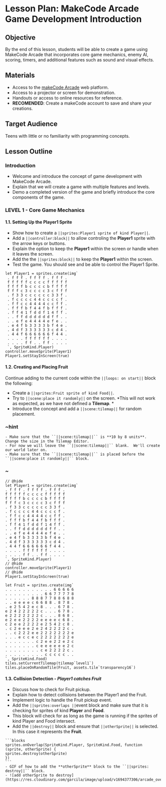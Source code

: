  # Lesson Plan: MakeCode Arcade Game Development Introduction

## Objective
By the end of this lesson, students will be able to create a game using MakeCode Arcade that incorporates core game mechanics, enemy AI, scoring, timers, and additional features such as sound and visual effects.

## Materials
- Access to the [makeCode Arcade](https://arcade.makecode.com) web platform. 
- Access to a projector or screen for demonstration.
- Handouts or access to online resources for reference.
- **RECOMENDED**: Create a makeCode account to save and share your creations.

## Target Audience
Teens with little or no familiarity with programming concepts.

## Lesson Outline

### Introduction
- Welcome and introduce the concept of game development with MakeCode Arcade.
- Explain that we will create a game with multiple features and levels.
- Demo a completed version of the game and briefly introduce the core components of the game.

### LEVEL 1 - Core Game Mechanics 
#### 1.1. Setting Up the Player1 Sprite
   - Show how to create a ``||sprites:Player1 sprite of kind Player||``.
   - Add a ``||controller:block||`` to allow controling the **Player1** sprite with the arrow keys or buttons.
   - Explain the option to keep the **Player1** within the screen or handle when it leaves the screen.
   - Add the the ``||sprites:block||`` to keep the **Player1** within the screen.
   - Test the game.  You should see and be able to control the Player1 Sprite.

   ```blocks
   let Player1 = sprites.create(img`
    . f f f . f f f f . f f f . 
    f f f f f c c c c f f f f f 
    f f f f b c c c c b f f f f 
    f f f c 3 c c c c 3 c f f f 
    . f 3 3 c c c c c c 3 3 f . 
    . f c c c c 4 4 c c c c f . 
    . f f c c 4 4 4 4 c c f f . 
    . f f f b f 4 4 f b f f f . 
    . f f 4 1 f d d f 1 4 f f . 
    . . f f d d d d d d f f . . 
    . . e f e 4 4 4 4 e f e . . 
    . e 4 f b 3 3 3 3 b f 4 e . 
    . 4 d f 3 3 3 3 3 3 c d 4 . 
    . 4 4 f 6 6 6 6 6 6 f 4 4 . 
    . . . . f f f f f f . . . . 
    . . . . f f . . f f . . . . 
    `, SpriteKind.Player)
controller.moveSprite(Player1)
Player1.setStayInScreen(true)
```

#### 1.2. Creating and Placing Fruit
Continue adding to the current code within the ``||loops: on start||`` block the following:
   - Create a ``||sprites:Fruit sprite of kind Food||``.
   - Try to ``||scene:place it randomly||`` on the screen. *This will not work as expected, as we have not defined a **Tilemap**. *
   - Introduce the concept and add a ``||scene:tilemap||`` for random placement.
    
  ### ~hint 

    - Make sure that the ``||scene:tilemap||`` is **10 by 8 units**.  Change the size in the Tilemap Editor.
    - For now we will leave the ``||scene:tilemap||`` blank.  We'll create our world later on.
    - Make sure that the ``||scene:tilemap||`` is placed before the ``||scene:place it randomly||`` block.

### ~

  ```block
  // @hide
  let Player1 = sprites.create(img`
  . f f f . f f f f . f f f . 
  f f f f f c c c c f f f f f 
  f f f f b c c c c b f f f f 
  f f f c 3 c c c c 3 c f f f 
  . f 3 3 c c c c c c 3 3 f . 
  . f c c c c 4 4 c c c c f . 
  . f f c c 4 4 4 4 c c f f . 
  . f f f b f 4 4 f b f f f . 
  . f f 4 1 f d d f 1 4 f f . 
  . . f f d d d d d d f f . . 
  . . e f e 4 4 4 4 e f e . . 
  . e 4 f b 3 3 3 3 b f 4 e . 
  . 4 d f 3 3 3 3 3 3 c d 4 . 
  . 4 4 f 6 6 6 6 6 6 f 4 4 . 
  . . . . f f f f f f . . . . 
  . . . . f f . . f f . . . . 
  `, SpriteKind.Player)
  // @hide
  controller.moveSprite(Player1)
  // @hide
  Player1.setStayInScreen(true)
  
  let Fruit = sprites.create(img`
  . . . . . . . . . . . 6 6 6 6 6 
  . . . . . . . . . 6 6 7 7 7 7 8 
  . . . . . . 8 8 8 7 7 8 8 6 8 8 
  . . e e e e c 6 6 8 8 . 8 7 8 . 
  . e 2 5 4 2 e c 8 . . . 6 7 8 . 
  e 2 4 2 2 2 2 2 c . . . 6 7 8 . 
  e 2 2 2 2 2 2 2 c . . . 8 6 8 . 
  e 2 e e 2 2 2 2 e e e e c 6 8 . 
  c 2 e e 2 2 2 2 e 2 5 4 2 c 8 . 
  . c 2 e e e 2 e 2 4 2 2 2 2 c . 
  . . c 2 2 2 e e 2 2 2 2 2 2 2 e 
  . . . e c c e c 2 2 2 2 2 2 2 e 
  . . . . . . . c 2 e e 2 2 e 2 c 
  . . . . . . . c e e e e e e 2 c 
  . . . . . . . . c e 2 2 2 2 c . 
  . . . . . . . . . c c c c c . . 
  `, SpriteKind.Food)
  tiles.setCurrentTilemap(tilemap`level1`)
  tiles.placeOnRandomTile(Fruit, assets.tile`transparency16`)
```

#### 1.3. Collision Detection - *Player1 catches Fruit*
   - Discuss how to check for Fruit pickup.
   - Explain how to detect collisions between the Player1 and the Fruit.
   - Implement logic to handle the Fruit pickup event.
   - Add the ``||sprites:overlaps ||``event block and make sure that it is checking for sprites of kind **Player** and **Food**.
   - This block will check for as long as the game is running if the sprites of kind Player and Food intersect.
   - Add the ``||destroy||`` block and ensure that ``||otherSprite||`` is selected.  In this case it represents the **Fruit**.
  
    ```blocks
    sprites.onOverlap(SpriteKind.Player, SpriteKind.Food, function (sprite, otherSprite) {
    sprites.destroy(otherSprite)
    })
    ```
    - GIF of how to add the **otherSprite** block to the ``||sprites: destroy||`` block.
    - ![add otherSprite to destroy](https://res.cloudinary.com/garcila/image/upload/v1694377306/arcade_overlap.gif)

